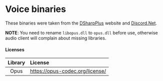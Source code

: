 # Voice binaries

These binaries were taken from the [DSharpPlus](https://dsharpplus.github.io/natives/index.html) website
and [Discord.Net](https://github.com/discord-net/Discord.Net/tree/dev/voice-natives).

**NOTE**: You need to rename `libopus.dll` to `opus.dll` before use, otherwise audio client will complain about missing
libraries.

#### Licenses

| Library | License                         |
|:-------:|:--------------------------------|
|  Opus   | https://opus-codec.org/license/ |
